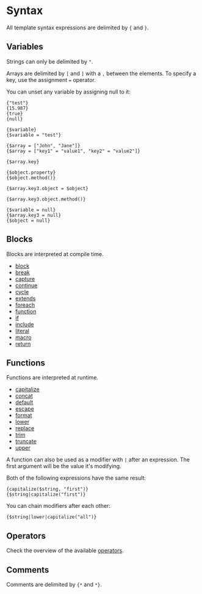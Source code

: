 # Syntax

All template syntax expressions are delimited by ```{``` and ```}```.

## Variables

Strings can only be delimited by ```"```.

Arrays are delimited by ```[``` and ```]``` with a ```,``` between the elements.
To specify a key, use the assignment ```=``` operator.

You can unset any variable by assigning null to it:

```
{"test"}
{15.987}
{true}
{null}

{$variable}
{$variable = "test"}

{$array = ["John", "Jane"]}
{$array = ["key1" = "value1", "key2" = "value2"]}

{$array.key}

{$object.property}
{$object.method()}

{$array.key3.object = $object}

{$array.key3.object.method()}

{$variable = null}
{$array.key3 = null}
{$object = null}
```

## Blocks

Blocks are interpreted at compile time.

- [block](blocks/block.md)
- [break](blocks/break.md)
- [capture](blocks/capture.md)
- [continue](blocks/continue.md)
- [cycle](blocks/cycle.md)
- [extends](blocks/extends.md)
- [foreach](blocks/foreach.md)
- [function](blocks/function.md)
- [if](blocks/if.md)
- [include](blocks/include.md)
- [literal](blocks/literal.md)
- [macro](blocks/macro.md)
- [return](blocks/return.md)

## Functions

Functions are interpreted at runtime.

- [capitalize](functions/capitalize.md)
- [concat](functions/concat.md)
- [default](functions/default.md)
- [escape](functions/escape.md)
- [format](functions/format.md)
- [lower](functions/lower.md)
- [replace](functions/replace.md)
- [trim](functions/trim.md)
- [truncate](functions/truncate.md)
- [upper](functions/upper.md)

A function can also be used as a modifier with ```|``` after an expression.
The first argument will be the value it's modifying.

Both of the following expressions have the same result:

```
{capitalize($string, "first")}
{$string|capitalize("first")}
```

You can chain modifiers after each other:

```
{$string|lower|capitalize("all")}
```

## Operators

Check the overview of the available [operators](operators.md).

## Comments

Comments are delimited by ```{*``` and ```*}```.
